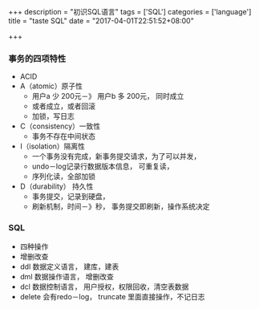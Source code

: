 +++
description = "初识SQL语言"
tags = ['SQL']
categories = ['language']
title = "taste SQL"
date = "2017-04-01T22:51:52+08:00"

+++

### 事务的四项特性

- ACID
- A（atomic）原子性
	- 用户a 少 200元－》 用户b 多 200元， 同时成立
	- 或者成立，或者回滚
	- 加锁，写日志	
- C（consistency）一致性
	- 事务不存在中间状态 
- I（isolation）隔离性
	- 一个事务没有完成，新事务提交请求，为了可以并发， 
	- undo－log记录行数据版本信息， 可重复读，
	- 序列化读，全部加锁
- D（durability） 持久性
	- 事务提交，记录到硬盘，
	- 刷新机制，时间－》秒， 事务提交即刷新，操作系统决定  

	
	

### SQL 
- 四种操作
- 增删改查
- ddl 数据定义语言，  建库，建表
- dml 数据操作语言，  增删改查
- dcl 数据控制语言，  用户授权，权限回收，清空表数据
- delete 会有redo－log， truncate 里面直接操作，不记日志

